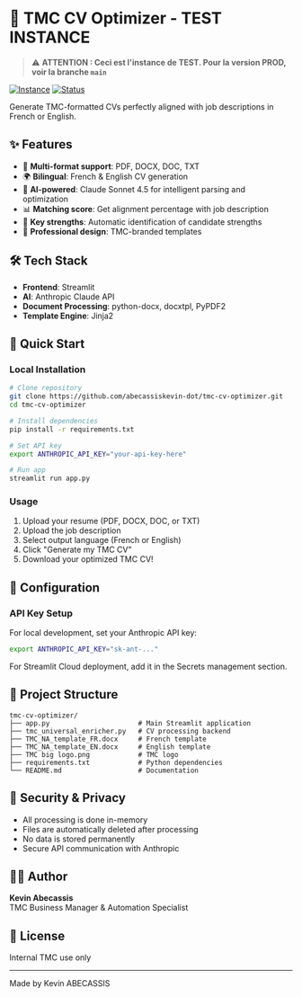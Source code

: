 # 🚀 TMC CV Optimizer - TEST INSTANCE

> ⚠️ **ATTENTION : Ceci est l'instance de TEST. Pour la version PROD, voir la branche `main`**

[![Instance](https://img.shields.io/badge/Instance-TEST-orange)](https://tmc-cv-optimizer-test.onrender.com)
[![Status](https://img.shields.io/badge/Status-Testing-yellow)]()

Generate TMC-formatted CVs perfectly aligned with job descriptions in French or English.

## ✨ Features

- 📄 **Multi-format support**: PDF, DOCX, DOC, TXT
- 🌍 **Bilingual**: French & English CV generation
- 🤖 **AI-powered**: Claude Sonnet 4.5 for intelligent parsing and optimization
- 📊 **Matching score**: Get alignment percentage with job description
- 💪 **Key strengths**: Automatic identification of candidate strengths
- 🎨 **Professional design**: TMC-branded templates

## 🛠️ Tech Stack

- **Frontend**: Streamlit
- **AI**: Anthropic Claude API
- **Document Processing**: python-docx, docxtpl, PyPDF2
- **Template Engine**: Jinja2

## 🚀 Quick Start

### Local Installation

```bash
# Clone repository
git clone https://github.com/abecassiskevin-dot/tmc-cv-optimizer.git
cd tmc-cv-optimizer

# Install dependencies
pip install -r requirements.txt

# Set API key
export ANTHROPIC_API_KEY="your-api-key-here"

# Run app
streamlit run app.py
```

### Usage

1. Upload your resume (PDF, DOCX, DOC, or TXT)
2. Upload the job description
3. Select output language (French or English)
4. Click "Generate my TMC CV"
5. Download your optimized TMC CV!

## 📝 Configuration

### API Key Setup

For local development, set your Anthropic API key:

```bash
export ANTHROPIC_API_KEY="sk-ant-..."
```

For Streamlit Cloud deployment, add it in the Secrets management section.

## 📂 Project Structure

```
tmc-cv-optimizer/
├── app.py                      # Main Streamlit application
├── tmc_universal_enricher.py   # CV processing backend
├── TMC_NA_template_FR.docx     # French template
├── TMC_NA_template_EN.docx     # English template
├── TMC big logo.png            # TMC logo
├── requirements.txt            # Python dependencies
└── README.md                   # Documentation
```

## 🔐 Security & Privacy

- All processing is done in-memory
- Files are automatically deleted after processing
- No data is stored permanently
- Secure API communication with Anthropic

## 👨‍💻 Author

**Kevin Abecassis**  
TMC Business Manager & Automation Specialist

## 📄 License

Internal TMC use only

---

Made by Kevin ABECASSIS
